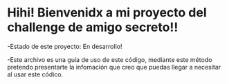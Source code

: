 <h1>Hihi! Bienvenidx a mi proyecto del challenge de amigo secreto!!</h1>
-Estado de este proyecto: En desarrollo!


-Este archivo es una guía de uso de este código, mediante este método pretendo presentarte la infomación que creo que puedas llegar a necesitar al usar este códico.
